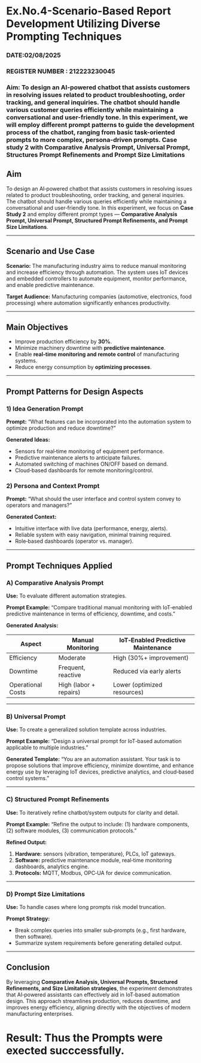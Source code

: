 # Ex.No.4-Scenario-Based Report Development Utilizing Diverse Prompting Techniques

### DATE:02/08/2025                                                                            
### REGISTER NUMBER : 212223230045

### Aim: To design an AI-powered chatbot that assists customers in resolving issues related to product troubleshooting, order tracking, and general inquiries. The chatbot should handle various customer queries efficiently while maintaining a conversational and user-friendly tone. In this experiment, we will employ different prompt patterns to guide the development process of the chatbot, ranging from basic task-oriented prompts to more complex, persona-driven prompts. Case study 2 with Comparative Analysis Prompt, Universal Prompt, Structures Prompt Refinements and Prompt Size Limitations

## Aim

To design an AI‑powered chatbot that assists customers in resolving issues related to product troubleshooting, order tracking, and general inquiries. The chatbot should handle various queries efficiently while maintaining a conversational and user‑friendly tone. In this experiment, we focus on **Case Study 2** and employ different prompt types — **Comparative Analysis Prompt, Universal Prompt, Structured Prompt Refinements, and Prompt Size Limitations**.

---

## Scenario and Use Case

**Scenario:** The manufacturing industry aims to reduce manual monitoring and increase efficiency through automation. The system uses IoT devices and embedded controllers to automate equipment, monitor performance, and enable predictive maintenance.

**Target Audience:** Manufacturing companies (automotive, electronics, food processing) where automation significantly enhances productivity.

---

## Main Objectives

* Improve production efficiency by **30%**.
* Minimize machinery downtime with **predictive maintenance**.
* Enable **real‑time monitoring and remote control** of manufacturing systems.
* Reduce energy consumption by **optimizing processes**.

---

## Prompt Patterns for Design Aspects

### 1) Idea Generation Prompt

**Prompt:** “What features can be incorporated into the automation system to optimize production and reduce downtime?”

**Generated Ideas:**

* Sensors for real‑time monitoring of equipment performance.
* Predictive maintenance alerts to anticipate failures.
* Automated switching of machines ON/OFF based on demand.
* Cloud‑based dashboards for remote monitoring/control.

### 2) Persona and Context Prompt

**Prompt:** “What should the user interface and control system convey to operators and managers?”

**Generated Context:**

* Intuitive interface with live data (performance, energy, alerts).
* Reliable system with easy navigation, minimal training required.
* Role‑based dashboards (operator vs. manager).

---

## Prompt Techniques Applied

### A) Comparative Analysis Prompt

**Use:** To evaluate different automation strategies.

**Prompt Example:**
“Compare traditional manual monitoring with IoT‑enabled predictive maintenance in terms of efficiency, downtime, and costs.”

**Generated Analysis:**

| Aspect            | Manual Monitoring      | IoT‑Enabled Predictive Maintenance |
| ----------------- | ---------------------- | ---------------------------------- |
| Efficiency        | Moderate               | High (30%+ improvement)            |
| Downtime          | Frequent, reactive     | Reduced via early alerts           |
| Operational Costs | High (labor + repairs) | Lower (optimized resources)        |

---

### B) Universal Prompt

**Use:** To create a generalized solution template across industries.

**Prompt Example:**
“Design a universal prompt for IoT‑based automation applicable to multiple industries.”

**Generated Template:**
“You are an automation assistant. Your task is to propose solutions that improve efficiency, minimize downtime, and enhance energy use by leveraging IoT devices, predictive analytics, and cloud‑based control systems.”

---

### C) Structured Prompt Refinements

**Use:** To iteratively refine chatbot/system outputs for clarity and detail.

**Prompt Example:**
“Refine the output to include: (1) hardware components, (2) software modules, (3) communication protocols.”

**Refined Output:**

1. **Hardware:** sensors (vibration, temperature), PLCs, IoT gateways.
2. **Software:** predictive maintenance module, real‑time monitoring dashboards, analytics engine.
3. **Protocols:** MQTT, Modbus, OPC‑UA for device communication.

---

### D) Prompt Size Limitations

**Use:** To handle cases where long prompts risk model truncation.

**Prompt Strategy:**

* Break complex queries into smaller sub‑prompts (e.g., first hardware, then software).
* Summarize system requirements before generating detailed output.

---

## Conclusion

By leveraging **Comparative Analysis, Universal Prompts, Structured Refinements, and Size Limitation strategies**, the experiment demonstrates that AI‑powered assistants can effectively aid in IoT‑based automation design. This approach streamlines production, reduces downtime, and improves energy efficiency, aligning directly with the objectives of modern manufacturing enterprises.


# Result: Thus the Prompts were exected succcessfully.


